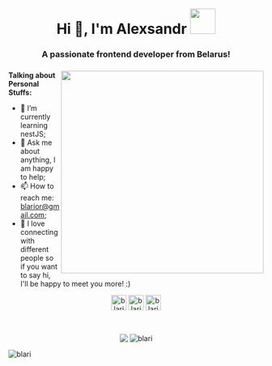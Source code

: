 <h1 align="center">Hi 👋, I'm Alexsandr <img src="https://media.giphy.com/media/mGcNjsfWAjY5AEZNw6/giphy.gif" width="50"></h1>

<h3 align="center">A passionate frontend developer from Belarus! </h3>

### <img align='right' src="https://media.giphy.com/media/836HiJc7pgzy8iNXCn/giphy.gif" width="400">

  
**Talking about Personal Stuffs:**

- 🌱 I’m currently learning nestJS; 
- 💬 Ask me about anything, I am happy to help;
- 📫 How to reach me: blarior@gmail.com;
- 👯 I love connecting with different people so if you want to say hi, I'll be happy to meet you more! :)


<p align="center">
  <a href="https://linkedin.com/in/blari" target="blank"><img align="center" src="https://cdn.jsdelivr.net/npm/simple-icons@3.0.1/icons/linkedin.svg" alt="blari" height="30" width="30" /></a>
  <a href="https://fb.com/blarior" target="blank"><img align="center" src="https://cdn.jsdelivr.net/npm/simple-icons@3.0.1/icons/facebook.svg" alt="blarior" height="30" width="30" /></a>
  <a href="https://instagram.com/blarior" target="blank"><img align="center" src="https://cdn.jsdelivr.net/npm/simple-icons@3.0.1/icons/instagram.svg" alt="blarior" height="30" width="30" /></a>
</p>

<br/>
<p align="center">
<img align="center" src="https://github-readme-stats.anuraghazra1.vercel.app/api/top-langs/?username=blari" />
<img align="center" src="https://github-readme-stats.vercel.app/api?username=blari&show_icons=true" alt="blari" />
</p>
  <img src="https://komarev.com/ghpvc/?username=blari" alt="blari" />
